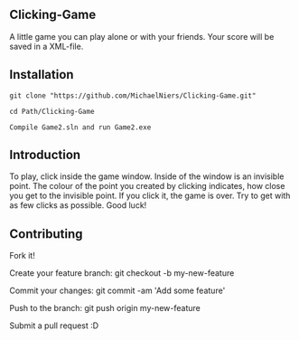 ## Clicking-Game

A little game you can play alone or with your friends. Your score will be saved in a XML-file.

## Installation

`git clone "https://github.com/MichaelNiers/Clicking-Game.git"`


`cd Path/Clicking-Game`


`Compile Game2.sln and run Game2.exe`


## Introduction

To play, click inside the game window. Inside of the window is an invisible point. The colour of the point you created by clicking indicates, how close you get to the invisible point. If you click it, the game is over. Try to get with as few clicks as possible. Good luck!
 

## Contributing

Fork it!

Create your feature branch: git checkout -b my-new-feature

Commit your changes: git commit -am 'Add some feature'

Push to the branch: git push origin my-new-feature

Submit a pull request :D
